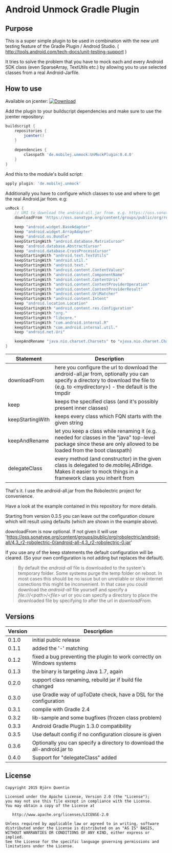 # Android Unmock Gradle Plugin

## Purpose

This is a super simple plugin to be used in combination with the new unit testing feature of the Gradle Plugin / Android Studio. ( http://tools.android.com/tech-docs/unit-testing-support )

It tries to solve the problem that you have to mock each and every Android SDK class (even SparseArray, TextUtils etc.) by allowing you to use selected classes from a real Android-Jarfile.

## How to use

Available on jcenter: [ ![Download](https://api.bintray.com/packages/bjoernq/maven/de.mobilej.unmock/images/download.svg) ](https://bintray.com/bjoernq/maven/de.mobilej.unmock/_latestVersion)

Add the plugin to your buildscript dependencies and make sure to use the jcenter repository:

```groovy
buildscript {
    repositories {
        jcenter()
    }
    
    dependencies {
        classpath 'de.mobilej.unmock:UnMockPlugin:0.4.0'
    }
}
```

And this to the module's build script:

```groovy
apply plugin: 'de.mobilej.unmock'
```

Additionally you have to configure which classes to use and where to get the real Android.jar from. e.g:

```groovy
unMock {
    // URI to download the android-all.jar from. e.g. https://oss.sonatype.org/content/groups/public/org/robolectric/android-all/
    downloadFrom 'https://oss.sonatype.org/content/groups/public/org/robolectric/android-all/4.3_r2-robolectric-0/android-all-4.3_r2-robolectric-0.jar'

    keep "android.widget.BaseAdapter"
    keep "android.widget.ArrayAdapter"
    keep "android.os.Bundle"
    keepStartingWith "android.database.MatrixCursor"
    keep "android.database.AbstractCursor"
    keep "android.database.CrossProcessCursor"
    keepStartingWith "android.text.TextUtils"
    keepStartingWith "android.util."
    keepStartingWith "android.text."
    keepStartingWith "android.content.ContentValues"
    keepStartingWith "android.content.ComponentName"
    keepStartingWith "android.content.ContentUris"
    keepStartingWith "android.content.ContentProviderOperation"
    keepStartingWith "android.content.ContentProviderResult"
    keepStartingWith "android.content.UriMatcher"
    keepStartingWith "android.content.Intent"
    keep "android.location.Location"
    keepStartingWith "android.content.res.Configuration"
    keepStartingWith "org."
    keepStartingWith "libcore."
    keepStartingWith "com.android.internal.R"
    keepStartingWith "com.android.internal.util."
    keep "android.net.Uri"

    keepAndRename "java.nio.charset.Charsets" to "xjava.nio.charset.Charsets"
}
```

|Statement|Description|
|-------|-----------|
|downloadFrom|here you configure the url to download the android-all.jar from, optionally you can specify a directory to download the file to (e.g. to \<mydirectory\>) - the default is the tmpdir|
|keep|keeps the specified class (and it's possibly present inner classes)|
|keepStartingWith|keeps every class which FQN starts with the given string|
|keepAndRename|let you keep a class while renaming it (e.g. needed for classes in the "java" top-level package since these are only allowed to be loaded from the boot classpath)|
|delegateClass|every method (and constructor) in the given class is delegated to de.mobilej.ABridge. Makes it easier to mock things in a framework class you inherit from|

That's it. I use the android-all.jar from the Robolectric project for convenience.

Have a look at the example contained in this repository for more details.

Starting from version 0.3.5 you can leave out the configuration closure which will result using defaults (which are shown in the example above).

downloadFrom is now optional. If not given it will use 'https://oss.sonatype.org/content/groups/public/org/robolectric/android-all/4.3_r2-robolectric-0/android-all-4.3_r2-robolectric-0.jar'

If you use any of the keep statements the default configuration will be cleared. (So your own configuration is not adding but replaces the default).

> By default the _android-all_ file is downloaded to the system's temporary folder. Some systems purge the temp folder on reboot. In most cases this should be no issue but on unreliable or slow internet conections this might be inconvenient. In that case you could download the _android-all_ file yourself and specify a _file:///\<path\>/\<file\>_ url or you can specify a directory to place the downloaded file by specifying _to_ after the url in _downloadFrom_.

## Versions

|Version|Description|
|-------|-----------|
|0.1.0|initial public release|
|0.1.1|added the '-' matching|
|0.1.2|fixed a bug preventing the plugin to work correctly on Windows systems|
|0.1.3|the binary is targeting Java 1.7, again|
|0.2.0|support class renaming, rebuild jar if build file changed|
|0.3.0|use Gradle way of upToDate check, have a DSL for the configuration|
|0.3.1|compile with Gradle 2.4|
|0.3.2|lib-sample and some bugfixes (frozen class problem)|
|0.3.3|Android Gradle Plugin 1.3.0 compatibility|
|0.3.5|Use default config if no configuration closure is given|
|0.3.6|Optionally you can specify a directory to download the all-android.jar to|
|0.4.0|Support for "delegateClass" added|

## License

```
Copyright 2015 Björn Quentin

Licensed under the Apache License, Version 2.0 (the "License");
you may not use this file except in compliance with the License.
You may obtain a copy of the License at

   http://www.apache.org/licenses/LICENSE-2.0

Unless required by applicable law or agreed to in writing, software
distributed under the License is distributed on an "AS IS" BASIS,
WITHOUT WARRANTIES OR CONDITIONS OF ANY KIND, either express or implied.
See the License for the specific language governing permissions and
limitations under the License.
```
